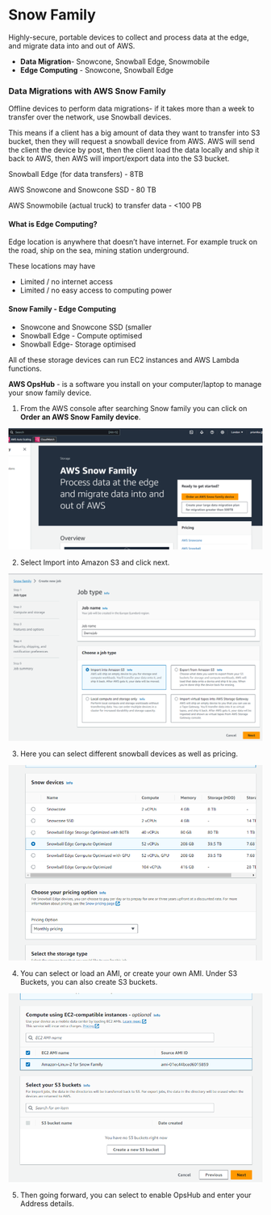 # Snow Family

Highly-secure, portable devices to collect and process data at the edge, and migrate data into and out of AWS. 

- **Data Migration**- Snowcone, Snowball Edge, Snowmobile
- **Edge Computing** - Snowcone, Snowball Edge

### Data Migrations with AWS Snow Family

Offline devices to perform data migrations- if it takes more than a week to transfer over the network, use Snowball devices. 

This means if a client has a big amount of data they want to transfer into S3 bucket, then they will request a snowball device from AWS. AWS will send the client the device by post, then the client load the data locally and ship it back to AWS, then AWS will import/export data into the S3 bucket. 

Snowball Edge (for data transfers) - 8TB

AWS Snowcone and Snowcone SSD  - 80 TB

AWS Snowmobile (actual truck) to transfer data - <100 PB

#### What is Edge Computing?

Edge location is anywhere that doesn’t have internet. For example truck on the road, ship on the sea, mining station underground.

These locations may have 

- Limited / no internet access
- Limited / no easy access to computing power

#### Snow Family - Edge Computing

- Snowcone and Snowcone SSD (smaller
- Snowball Edge - Compute optimised
- Snowball Edge- Storage optimised

All of these storage devices can run EC2 instances and AWS Lambda functions.  

**AWS OpsHub** - is a software you install on your computer/laptop to manage your snow family device. 

1) From the AWS console after searching Snow family you can click on **Order an AWS Snow Family device**.

![Untitled](images/Untitled%2058.png)

2) Select Import into Amazon S3 and click next. 

![Untitled](images/Untitled%2059.png)

3) Here you can select different snowball devices as well as pricing. 

![Untitled](images/Untitled%2060.png)

4) You can select or load an AMI, or create your own AMI. Under S3 Buckets, you can also create S3 buckets. 

![Untitled](images/Untitled%2061.png)

5) Then going forward, you can select to enable OpsHub and enter your Address details.